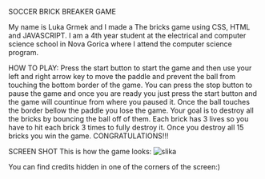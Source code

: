 SOCCER BRICK BREAKER GAME

My name is Luka Grmek and I made a The bricks game using CSS, HTML and JAVASCRIPT.
I am a 4th year student at the electrical and computer science school in Nova Gorica where I attend the computer science program.

HOW TO PLAY:
Press the start button to start the game and then use your left and right arrow key to move the paddle and prevent the ball from touching the bottom border of the game.
You can press the stop button to pause the game and once you are ready you just press the start button and the game will countinue from where you paused it.
Once the ball touches the border bellow the paddle you lose the game. Your goal is to destroy all the bricks by bouncing the ball off of them. Each brick has 3 lives
so you have to hit each brick 3 times to fully destroy it. Once you destroy all 15 bricks you win the game. CONGRATULATIONS!!!

SCREEN SHOT
This is how the game looks:
![slika](https://github.com/user-attachments/assets/606affa5-96a4-4e30-8c8f-d1c9a15a236e)




You can find credits hidden in one of the corners of the screen:)
